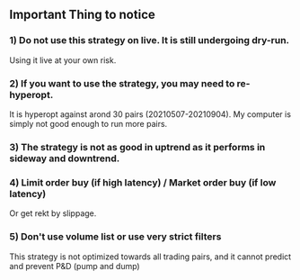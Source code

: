 
## Important Thing to notice
### 1) Do not use this strategy on live. It is still undergoing dry-run. 
Using it live at your own risk.
### 2) If you want to use the strategy, you may need to re-hyperopt. 
It is hyperopt against arond 30 pairs (20210507-20210904). My computer is simply not good enough to run more pairs.
### 3) The strategy is not as good in uptrend as it performs in sideway and downtrend.
### 4) Limit order buy (if high latency) / Market order buy (if low latency) 
Or get rekt by slippage.
### 5) Don't use volume list or use very strict filters
This strategy is not optimized towards all trading pairs, and it cannot predict and prevent P&D (pump and dump)
